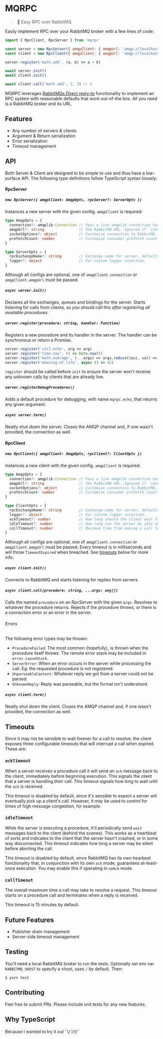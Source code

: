 # MQRPC

> 💫 Easy RPC over RabbitMQ

Easily implement RPC over your RabbitMQ broker with a few lines of code:

```javascript
import { RpcClient, RpcServer } from 'mqrpc'

const server = new RpcServer({ amqpClient: { amqpUrl: 'amqp://localhost '} })
const client = new RpcClient({ amqpClient: { amqpUrl: 'amqp://localhost '} })

server.register('math.add', (a, b) => a + b)

await server.init()
await client.init()

await client.call('math.add', 2, 2) // 4
```

MQRPC leverages [RabbitMQs Direct reply-to](https://www.rabbitmq.com/direct-reply-to.html) functionality to implement an RPC system with reasonable defaults that work out-of-the box. All you need is a RabbitMQ broker and its URL.

## Features

* Any number of servers & clients
* Argument & Return serialization
* Error serialization
* Timeout management

## API

Both Server & Client are designed to be simple to use and thus have a low-surface API. The following type definitions follow TypeScript syntax loosely:

#### RpcServer

##### `new RpcServer({ amqpClient: AmqpOpts, rpcServer?: ServerOpts })`

Instances a new server with the given config. `amqpClient` is required:

```typescript
type AmqpOpts = {
  connection?: amqplib.Connection // Pass a live amqplib connection here to re-use it.
  amqpUrl?: string                // The RabbitMQ URL. Ignored if `connection` is provided.
  socketOptions?: object          // Customize connection to RabbitMQ.
  prefetchCount: number           // Customize consumer prefetch count.
}

type ServerOpts = {
  rpcExchangeName?: string        // Exchange name for server, defaults to 'mqrpc'.
  logger?: object                 // For custom logger injection.
}
```

Although all configs are optional, one of `amqpClient.connection` or `amqpClient.amqpUrl` must be passed.

##### `async server.init()`

Declares all the exchanges, queues and bindings for the server. Starts listening for calls from clients, _so you should call this after registering all available procedures_.

##### `server.register(procedure: string, handler: Function)`

Registers a new procedure and its handler in the server. The handler can be synchronous or return a Promise.

```javascript
server.register('util.echo', arg => arg)
server.register('time.now', () => Date.now())
server.register('math.average', (...args) => args.reduce((acc, val) => acc + val) / args.length)
server.register('meaning.of.life', async () => 42)
```

`register` should be called before `init` to ensure the server won't receive any unknown calls by clients that are already live.

##### `server.registerDebugProcedures()`

Adds a default procedure for debugging, with name `mqrpc.echo`, that returns any given argument.

##### `async server.term()`

Neatly shut down the server. Closes the AMQP channel and, if one wasn't provided, the connection as well.

#### RpcClient

##### `new RpcClient({ amqpClient: AmqpOpts, rpcClient?: ClientOpts })`

Instances a new client with the given config. `amqpClient` is required:

```typescript
type AmqpOpts = {
  connection?: amqplib.Connection // Pass a live amqplib connection here to re-use it.
  amqpUrl?: string                // The RabbitMQ URL. Ignored if `connection` is provided.
  socketOptions?: object          // Customize connection to RabbitMQ.
  prefetchCount: number           // Customize consumer prefetch count.
}

type ClientOpts = {
  rpcExchangeName?: string        // Exchange name for server, defaults to 'mqrpc'.
  logger?: object                 // For custom logger injection.
  ackTimeout?: number             // How long should the client wait for a Server to start working on a call. Default 0 (no timeout).
  idleTimeout?: number            // How long can the server be idle until it is considered "dead". Default 0 (no timeout).
  callTimeout?: number            // Maximum time from making a call to receiving a reply. Default 900 000 (15 minutes).
}
```

Although all configs are optional, one of `amqpClient.connection` or `amqpClient.amqpUrl` must be passed. Every timeout is in milliseconds and will throw `TimeoutExpired` when breached. See [timeouts](#timeouts) below for more info.

##### `async client.init()`

Connects to RabbitMQ and starts listening for replies from servers.

##### `async client.call(procedure: string, ...args: any[])`

Calls the named `procedure` on an RpcServer with the given `args`. Resolves to whatever the procedure returns. Rejects if the procedure throws, or there is a connection error or an error in the server.

###### Errors

The following error types may be thrown:

* `ProcedureFailed`: The most common (hopefully), is thrown when the procedure itself throws. The remote error stack may be included in `error.causeStack`.
* `ServerError`: When an error occurs in the server while processing the call. Eg: the requested procedure is not registered.
* `UnparseableContent`: Whatever reply we got from a server could not be parsed.
* `UnknownReply`: Reply was parseable, but the format isn't understood.

##### `async client.term()`

Neatly shut down the client. Closes the AMQP channel and, if one wasn't provided, the connection as well.

## Timeouts

Since it may not be sensible to wait forever for a call to resolve, the client exposes three configurable timeouts that will interrupt a call when expired. These are:

### `ackTimeout`

When a server receives a procedure call it will send an `ack` message back to the client, immediately before beginning execution. This signals the client that a server is handling their call. This timeout signals how long to wait until the `ack` is received.

This timeout is disabled by default, since it's sensible to expect a server will eventually pick up a client's call. However, it may be used to control for times of high message congestion, for example.

### `idleTimeout`

While the server is executing a procedure, it'll periodically send `wait` messages back to the client (behind the scenes). This works as a heartbeat of sorts and indicates to the client that the server hasn't crashed, or in some way disconnected. This timeout indicates how long a server may be silent before aborting the call.

This timeout is disabled by default, since RabbitMQ has its own hearbeat functionality that, in conjunction with its own `ack` mode, guarantees at-least-once execution. You may enable this if operating in `noAck` mode.

### `callTimeout`

The overall maximum time a call may take to resolve a request. This timeout starts on a procedure call and terminates when a reply is received.

This timeout is 15 minutes by default.

## Future Features

* Publisher drain management
* Server-side timeout management

## Testing

You'll need a local RabbitMQ broker to run the tests. Optionally set env var `RABBITMQ_VHOST` to specify a vhost, uses `/` by default. Then:

`$ yarn test`

## Contributing

Feel free to submit PRs. Please include unit tests for any new features.

## Why TypeScript

Because I wanted to try it out ¯\\_(ツ)_/¯
